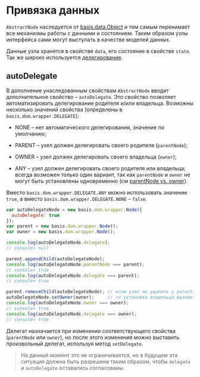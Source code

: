 # Привязка данных

`AbstractNode` наследуется от [basis.data.Object](basis.data.Object.md) и тем самым перенимает все механизмы работы с данными и состоянием. Таким образом узлы интерфейса сами могут выступать в качестве моделей данных.

Данные узла хранятся в свойстве `data`, его состояние в свойстве `state`. Так же широко используется [делегирование](basis.data.Object.md#Делегирование).

## autoDelegate

В дополнение унаследованным свойствам `AbstractNode` вводит дополнительное свойство – `autoDelegate`. Это свойство позволяет автоматизировать делегирование родителя и/или владельца. Возможны несколько значений свойства (определены в `basis.dom.wrapper.DELEGATE`):

  * NONE – нет автоматического делегирования, значение по умолчанию;

  * PARENT – узел должен делегировать своего родителя (`parentNode`);

  * OWNER – узел должен делегировать своего владельца (`owner`);

  * ANY – узел должен делегировать своего родителя или владельца; всегда возможен только один вариант, так как `parentNode` и `owner` не могут быть установлены одновременно (см [parentNode vs. owner](#parentnode-vs-owner)).

Вместо `basis.dom.wrapper.DELEGATE.ANY` можно использовать значение `true`, а вместо `basis.dom.wrapper.DELEGATE.NONE` – `false`.

```js
var autoDelegateNode = new basis.dom.wrapper.Node({
  autoDelegate: true
});
var parent = new basis.dom.wrapper.Node();
var owner = new basis.dom.wrapper.Node();

console.log(autoDelegateNode.delegate);
// console> null

parent.appendChild(autoDelegateNode);
console.log(autoDelegateNode.parentNode === parent);
// console> true
console.log(autoDelegateNode.delegate === parent);
// console> true

parent.removeChild(autoDelegateNode); // если узел не удалить у parent,
autoDelegateNode.setOwner(owner);     // то установка владельца вызовет исключение
console.log(autoDelegateNode.owner === owner);
// console> true
console.log(autoDelegateNode.delegate === owner);
// console> true
```

Делегат назначается при изменении соответствующего свойства (`parentNode` или `owner`), но после этого изменения можно выставить произвольный делегат, используя метод `setDelegate`.

> На данный момент это не ограничивается, но в будущем эта ситуация должна быть разрешена таким образом, чтобы `delegate` и `autoDelegate` оставались согласованы.
